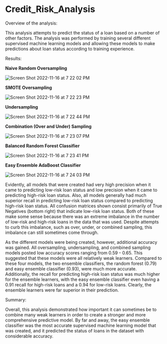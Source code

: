 # Credit_Risk_Analysis

Overview of the analysis: 

This analysis attempts to predict the status of a loan based on a number of other factors. The analysis was performed by training several different supervised machine learning models and allowing these models to make predictions about loan status according to training experience. 

Results: 

**Naive Random Oversampling**


![Screen Shot 2022-11-16 at 7 22 02 PM](https://user-images.githubusercontent.com/108832056/202323626-7673519a-78b3-4584-beff-e2ef1bbd15d2.png)

**SMOTE Oversampling**


![Screen Shot 2022-11-16 at 7 22 23 PM](https://user-images.githubusercontent.com/108832056/202323663-f65e8c5e-a025-424f-87d5-658e82de2e75.png)

**Undersampling**


![Screen Shot 2022-11-16 at 7 22 44 PM](https://user-images.githubusercontent.com/108832056/202323700-30b80e58-6ecf-4892-bd5c-245c1a309145.png)

**Combination (Over and Under) Sampling**


![Screen Shot 2022-11-16 at 7 23 07 PM](https://user-images.githubusercontent.com/108832056/202323733-89b05429-2d42-4280-93a1-b21766148479.png)

**Balanced Random Forest Classifier**


![Screen Shot 2022-11-16 at 7 23 41 PM](https://user-images.githubusercontent.com/108832056/202323795-b31bc571-c53f-47c3-a605-7fe3fd30c883.png)

**Easy Ensemble AdaBoost Classifier**


![Screen Shot 2022-11-16 at 7 24 03 PM](https://user-images.githubusercontent.com/108832056/202323835-8e270ae9-2fc7-491a-a8eb-998f160b1dc9.png)

Evidently, all models that were created had very high precision when it came to predicting low-risk loan status and low precision when it came to predicting high-risk loan status. Also, all models generally had much superior recall in predicting low-risk loan status compared to predicting high-risk loan status. All confusion matrices shown consist primarily of True Negatives (bottom right) that indicate low-risk loan status. Both of these make some sense because there was an extreme imbalance in the number of low-risk and high-risk loans in the data that was used. Despite attempts to curb this imbalance, such as over, under, or combined sampling, this imbalance can still sometimes come through. 

As the different models were being created, however, additional accuracy was gained. All oversampling, undersampling, and combined sampling models posted low accuracy scores ranging from 0.59 - 0.65. This suggested that these models were all relatively weak learners. Compared to these four models, the two ensemble classifiers, the random forest (0.79) and easy ensemble classifier (0.93), were much more accurate. Additionally, the recall for predicting high-risk loan status was much higher for the ensemble learners, with the easy ensemble classifier even having a 0.91 recall for high-risk loans and a 0.94 for low-risk loans. Clearly, the ensemble learners were far superior in their prediction.

Summary: 

Overall, this analysis demonstrated how important it can sometimes be to combine many weak learners in order to create a stronger and more comprehensive predictive model. By far and away, the easy ensemble classifier was the most accurate supervised machine learning model that was created, and it predicted the status of loans in the dataset with considerable accuracy. 
